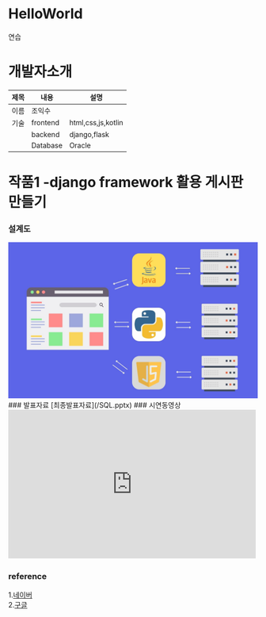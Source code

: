 # HelloWorld
연습
# 개발자소개
|제목|내용|설명|
|------|---|---|
|이름|조익수|||
|기술|frontend|html,css,js,kotlin|
|    |backend|django,flask|
|    |Database|Oracle|
# 작품1 -django framework 활용 게시판 만들기
### 설계도
<img src = "back.jpg"/>
### 발표자료
[최종발표자료](/SQL.pptx)
### 시연동영상
<iframe width="500" height="300" src="https://www.youtube.com/embed/Rw64bItJzbY?list=RDRw64bItJzbY" title="[최신가요 실시간 인기차트] 2025년 7월 22일 4주차, 멜론차트 X, 종합차트, 노래모음 KPOP 플레이리스트" frameborder="0" allow="accelerometer; autoplay; clipboard-write; encrypted-media; gyroscope; picture-in-picture; web-share" referrerpolicy="strict-origin-when-cross-origin" allowfullscreen></iframe>

### reference
1.[네이버](https://www.naver.com) <br>
2.[구글](https://www.google.com)  <br>

